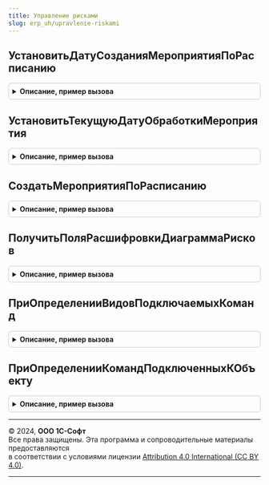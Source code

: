 ```yaml
---
title: Управление рисками
slug: erp_uh/upravlenie-riskami
---
```



## УстановитьДатуСозданияМероприятияПоРасписанию
<details style="margin: 1em 0; padding: 0.5em; border: 1px solid #ccc; border-radius: 6px;">

<summary style="font-weight: bold; cursor: pointer;">Описание, пример вызова</summary>

```bsl
// Модуль Реализует логику работы подсистемы УправлениеРисками в контексте
// серверного кода.
////////////////////////////////////////////////////////////////////////////////

// Записывает в регистр ДатыСозданийМероприятий шаблон мероприятия ШаблонМероприятияВход,
// дату последнего исполнения ДатаПоследнегоИсполненияВход, дату следующего
// исполнения ДатаСледующегоИсполненияВход.
Процедура УстановитьДатуСозданияМероприятияПоРасписанию(ШаблонМероприятияВход, РискВход, ДатаПоследнегоИсполненияВход, ДатаСледующегоИсполненияВход) Экспорт
```

Пример вызова
```bsl
УправлениеРисками.УстановитьДатуСозданияМероприятияПоРасписанию(ШаблонМероприятияВход, РискВход, ДатаПоследнегоИсполненияВход, ДатаСледующегоИсполненияВход) 
```
</details>

## УстановитьТекущуюДатуОбработкиМероприятия
<details style="margin: 1em 0; padding: 0.5em; border: 1px solid #ccc; border-radius: 6px;">

<summary style="font-weight: bold; cursor: pointer;">Описание, пример вызова</summary>

```bsl

// Записывает в регистр ДатыСозданийМероприятий даты последнего и
// следующего выполняения создания мероприятий по расписанию РасписаниеВход
// шаблона мероприятий ШаблонМероприятияВход. В качестве последнего
// значения будет установлена ДатаВход, когда параметр не задан -
// текущая дата. Дата следующего выполнения будет вычислена на
// основе даты последнего и настройки расписания этапа.
Процедура УстановитьТекущуюДатуОбработкиМероприятия(ШаблонМероприятияВход, РискВход, РасписаниеВход, ДатаВход = Неопределено) Экспорт
```

Пример вызова
```bsl
УправлениеРисками.УстановитьТекущуюДатуОбработкиМероприятия(ШаблонМероприятияВход, РискВход, РасписаниеВход, ДатаВход);
```
</details>

## СоздатьМероприятияПоРасписанию
<details style="margin: 1em 0; padding: 0.5em; border: 1px solid #ccc; border-radius: 6px;">

<summary style="font-weight: bold; cursor: pointer;">Описание, пример вызова</summary>

```bsl

// Выполняет создание мероприятий из шаблонов по расписанию.
Процедура СоздатьМероприятияПоРасписанию() Экспорт
```

Пример вызова
```bsl
УправлениеРисками.СоздатьМероприятияПоРасписанию() 
```
</details>

## ПолучитьПоляРасшифровкиДиаграммаРисков
<details style="margin: 1em 0; padding: 0.5em; border: 1px solid #ccc; border-radius: 6px;">

<summary style="font-weight: bold; cursor: pointer;">Описание, пример вызова</summary>

```bsl

// Возвращает структуру полей расшифровки по отчету Диаграмма рисков.
Функция ПолучитьПоляРасшифровкиДиаграммаРисков(АдресРасшифровки, Расшифровка, СтандартнаяОбработка) Экспорт
```

Пример вызова
```bsl
Результат = УправлениеРисками.ПолучитьПоляРасшифровкиДиаграммаРисков(АдресРасшифровки, Расшифровка, СтандартнаяОбработка) 
```
</details>

## ПриОпределенииВидовПодключаемыхКоманд
<details style="margin: 1em 0; padding: 0.5em; border: 1px solid #ccc; border-radius: 6px;">

<summary style="font-weight: bold; cursor: pointer;">Описание, пример вызова</summary>

```bsl

// См. ПодключаемыеКомандыПереопределяемый.ПриОпределенииВидовПодключаемыхКоманд.
Процедура ПриОпределенииВидовПодключаемыхКоманд(ВидыПодключаемыхКоманд) Экспорт
```

Пример вызова
```bsl
УправлениеРисками.ПриОпределенииВидовПодключаемыхКоманд(ВидыПодключаемыхКоманд) 
```
</details>

## ПриОпределенииКомандПодключенныхКОбъекту
<details style="margin: 1em 0; padding: 0.5em; border: 1px solid #ccc; border-radius: 6px;">

<summary style="font-weight: bold; cursor: pointer;">Описание, пример вызова</summary>

```bsl

// См. ПодключаемыеКомандыПереопределяемый.ПриОпределенииКомандПодключенныхКОбъекту.
Процедура ПриОпределенииКомандПодключенныхКОбъекту(НастройкиФормы, Источники, ПодключенныеОтчетыИОбработки, Команды) Экспорт
```

Пример вызова
```bsl
УправлениеРисками.ПриОпределенииКомандПодключенныхКОбъекту(НастройкиФормы, Источники, ПодключенныеОтчетыИОбработки, Команды) 
```
</details>

---

© 2024, **ООО 1С-Софт**  
Все права защищены. Эта программа и сопроводительные материалы предоставляются  
в соответствии с условиями лицензии [Attribution 4.0 International (CC BY 4.0)](https://creativecommons.org/licenses/by/4.0/legalcode).

---
